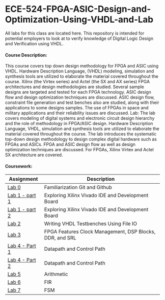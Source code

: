 # ECE-524-FPGA-ASIC-Design-and-Optimization-Using-VHDL-and-Lab

All labs for this class are located here. This repository is intended for potential employers to look at to verify knowledge of Digital Logic Design and Verification using VHDL.

#### Course Description:
This course covers top down design methodology for FPGA and ASIC using VHDL. Hardware Description Language, (VHDL) modeling, simulation and synthesis tools are utilized to elaborate the material covered throughout the course. Xilinx (the Virtex series) and Actel (the SX and AX series) FPGA architectures and design methodologies are studied. Several sample designs are targeted and tested for each FPGA technology. ASIC design flow and design optimization techniques are discussed. ASIC design flow, constraint file generation and test benches also are studied, along with their applications to some designs samples. The use of FPGAs in space and military applications and their reliability issues are discussed. Lab: The lab covers modeling of digital systems and electronic circuit design hierarchy and the role of methodology in FPGA/ASIC design. Hardware Description Language, VHDL, simulation and synthesis tools are utilized to elaborate the material covered throughout the course. The lab introduces the systematic top-down design methodology to design complex digital hardware such as FPGAs and ASICs. FPGA and ASIC design flow as well as design optimization techniques are discussed. For FPGAs, Xilinx Virtex and Actel SX architecture are covered. 

#### Coursework:
|Assignment|Description|
|---|---|
|[Lab 0](Assignment0/README.md)|Familiarization Git and Github|
|[Lab 1 - part 1](Assignment1-Part1/README.md)|Exploring Xilinx Vivado IDE and Development Board|
|[Lab 1 - part 2](Assignment1-Part2/README.md)|Exploring Xilinx Vivado IDE and Development Board|
|[Lab 2](Assignment2/README.md)|Writing VHDL Testbenches Using File IO|
|[Lab 3](Assignment3/README.md)|FPGA Features Clock Management, DSP Blocks, DDR, and SRL|
|[Lab 4 - Part 1](Assignment4/README.md)|Datapath and Control Path|
|[Lab 4 - Part 2](Assignment5/README.md)|Datapath and Control Path|
|[Lab 5](Assignment6/README.md)|Arithmetic|
|[Lab 6](Assignment7/README.md)|FIR|
|[Lab 7](Assignment8/README.md)|FSM|
